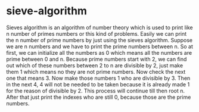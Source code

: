 # sieve-algorithm
Sieves algorithm is an algorithm of number theory which is used to print like n number of primes numbers or this kind of problems.  Easily we can print the n number of prime numbers by just using the sieves algorithm. Suppose we are n numbers and we have to print the prime numbers between n. So at first, we can initialize all the numbers as 0 which means all the numbers are prime between 0 and n. Because prime numbers start with 2, we can find out which of these numbers between 2 to n are divisible by 2, just make them 1 which means no they are not prime numbers. Now check the next one that means 3. Now make those numbers 1 who are divisible by 3. Then in the next 4, 4 will not be needed to be taken because it is already made 1 for the reason of divisible by 2.  This process will continue till then root n. After that just print the indexes who are still 0, because those are the prime numbers. 
